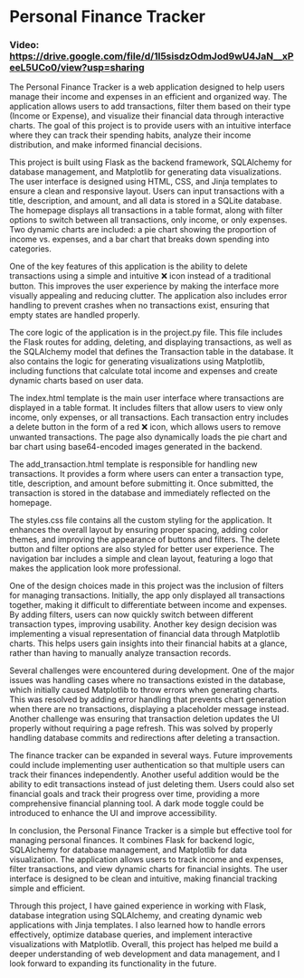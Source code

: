 # Personal Finance Tracker

### Video: https://drive.google.com/file/d/1l5sisdzOdmJod9wU4JaN__xPeeL5UCo0/view?usp=sharing

The Personal Finance Tracker is a web application designed to help users manage their income and expenses in an efficient and organized way. The application allows users to add transactions, filter them based on their type (Income or Expense), and visualize their financial data through interactive charts. The goal of this project is to provide users with an intuitive interface where they can track their spending habits, analyze their income distribution, and make informed financial decisions.

This project is built using Flask as the backend framework, SQLAlchemy for database management, and Matplotlib for generating data visualizations. The user interface is designed using HTML, CSS, and Jinja templates to ensure a clean and responsive layout. Users can input transactions with a title, description, and amount, and all data is stored in a SQLite database. The homepage displays all transactions in a table format, along with filter options to switch between all transactions, only income, or only expenses. Two dynamic charts are included: a pie chart showing the proportion of income vs. expenses, and a bar chart that breaks down spending into categories.

One of the key features of this application is the ability to delete transactions using a simple and intuitive ❌ icon instead of a traditional button. This improves the user experience by making the interface more visually appealing and reducing clutter. The application also includes error handling to prevent crashes when no transactions exist, ensuring that empty states are handled properly.

The core logic of the application is in the project.py file. This file includes the Flask routes for adding, deleting, and displaying transactions, as well as the SQLAlchemy model that defines the Transaction table in the database. It also contains the logic for generating visualizations using Matplotlib, including functions that calculate total income and expenses and create dynamic charts based on user data.

The index.html template is the main user interface where transactions are displayed in a table format. It includes filters that allow users to view only income, only expenses, or all transactions. Each transaction entry includes a delete button in the form of a red ❌ icon, which allows users to remove unwanted transactions. The page also dynamically loads the pie chart and bar chart using base64-encoded images generated in the backend.

The add_transaction.html template is responsible for handling new transactions. It provides a form where users can enter a transaction type, title, description, and amount before submitting it. Once submitted, the transaction is stored in the database and immediately reflected on the homepage.

The styles.css file contains all the custom styling for the application. It enhances the overall layout by ensuring proper spacing, adding color themes, and improving the appearance of buttons and filters. The delete button and filter options are also styled for better user experience. The navigation bar includes a simple and clean layout, featuring a logo that makes the application look more professional.

One of the design choices made in this project was the inclusion of filters for managing transactions. Initially, the app only displayed all transactions together, making it difficult to differentiate between income and expenses. By adding filters, users can now quickly switch between different transaction types, improving usability. Another key design decision was implementing a visual representation of financial data through Matplotlib charts. This helps users gain insights into their financial habits at a glance, rather than having to manually analyze transaction records.

Several challenges were encountered during development. One of the major issues was handling cases where no transactions existed in the database, which initially caused Matplotlib to throw errors when generating charts. This was resolved by adding error handling that prevents chart generation when there are no transactions, displaying a placeholder message instead. Another challenge was ensuring that transaction deletion updates the UI properly without requiring a page refresh. This was solved by properly handling database commits and redirections after deleting a transaction.

The finance tracker can be expanded in several ways. Future improvements could include implementing user authentication so that multiple users can track their finances independently. Another useful addition would be the ability to edit transactions instead of just deleting them. Users could also set financial goals and track their progress over time, providing a more comprehensive financial planning tool. A dark mode toggle could be introduced to enhance the UI and improve accessibility.

In conclusion, the Personal Finance Tracker is a simple but effective tool for managing personal finances. It combines Flask for backend logic, SQLAlchemy for database management, and Matplotlib for data visualization. The application allows users to track income and expenses, filter transactions, and view dynamic charts for financial insights. The user interface is designed to be clean and intuitive, making financial tracking simple and efficient.

Through this project, I have gained experience in working with Flask, database integration using SQLAlchemy, and creating dynamic web applications with Jinja templates. I also learned how to handle errors effectively, optimize database queries, and implement interactive visualizations with Matplotlib. Overall, this project has helped me build a deeper understanding of web development and data management, and I look forward to expanding its functionality in the future.


